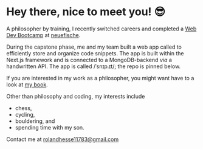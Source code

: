 # Hey there, nice to meet you! 😎

A philosopher by training, I recently switched careers and completed a [Web Dev Bootcamp](https://www.neuefische.de/bootcamp/web-development) at [neuefische](https://www.neuefische.de/).

During the capstone phase, me and my team built a web app called to efficiently store and organize code snippets. The app is built within the Next.js framework and is connected to a MongoDB-backend _via_ a handwritten API. The app is called /ˈsnɪp.ɪt/; the repo is pinned below.

If you are interested in my work as a philosopher, you might want have to a look at [my book](https://www.amazon.de/Killing-Prevent-Killings-Restrictions-Justifiability/dp/3957431921).

Other than philosophy and coding, my interests include

- chess,
- cycling,
- bouldering, and
- spending time with my son.

Contact me at [rolandhesse11783@gmail.com](mailto:user@example.com)
